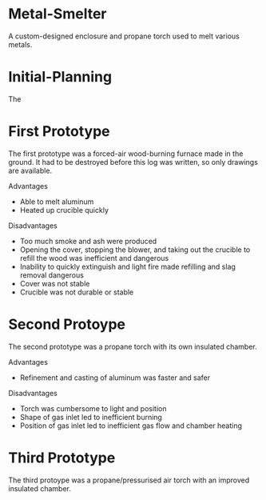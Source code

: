 # Metal-Smelter
A custom-designed enclosure and propane torch used to melt various metals.
# Initial-Planning
The 
# First Prototype
The first prototype was a forced-air wood-burning furnace made in the ground. It had to be destroyed before this log was written, so only drawings are available.

Advantages
- Able to melt aluminum
- Heated up crucible quickly

Disadvantages
- Too much smoke and ash were produced
- Opening the cover, stopping the blower, and taking out the crucible to refill the wood was inefficient and dangerous
- Inability to quickly extinguish and light fire made refilling and slag removal dangerous
- Cover was not stable
- Crucible was not durable or stable

# Second Protoype
The second prototype was a propane torch with its own insulated chamber.

Advantages
- Refinement and casting of aluminum was faster and safer

Disadvantages
- Torch was cumbersome to light and position
- Shape of gas inlet led to inefficient burning
- Position of gas inlet led to inefficient gas flow and chamber heating

# Third Prototype
The third protoype was a propane/pressurised air torch with an improved insulated chamber.

